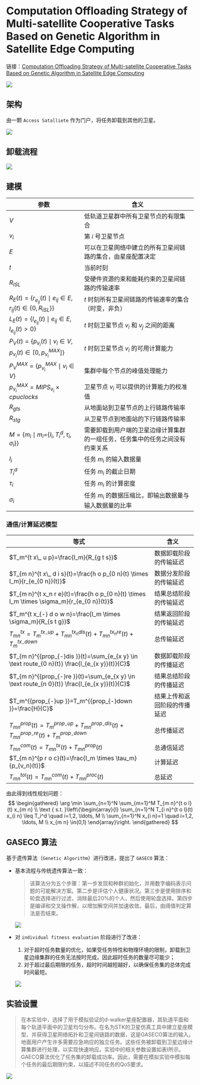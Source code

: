 # Computation Offloading Strategy of Multi-satellite Cooperative Tasks Based on Genetic Algorithm in Satellite Edge Computing

链接：[Computation Offloading Strategy of Multi-satellite Cooperative Tasks Based on Genetic Algorithm in Satellite Edge Computing](https://ieeexplore.ieee.org/abstract/document/8689224)

![](imgs/GASECO/img1.png)

## 架构

由一颗 `Access Satalliete` 作为门户，将任务卸载到其他的卫星。

![](imgs/GASECO/img2.png)

## 卸载流程

![](imgs/GASECO/img3.png)

## 建模

|参数|含义|
|---|---|
|$V$|低轨道卫星群中所有卫星节点的有限集合|
|$v_i$|第 $i$ 号卫星节点|
|$E$|可以在卫星网络中建立的所有卫星间链路的集合，由星座配置决定|
|$t$|当前时刻|
|$R_{I S L}$|受硬件资源约束和能耗约束的卫星间链路的传输速率|
|$R_E(t)=\left\lbrace r_{e_{i j}}(t) \mid e_{i j} \in E, r_{i j}(t) \in\left\lbrace 0, R_{I S L}\right\rbrace\right\rbrace$|$t$ 时刻所有卫星间链路的传输速率的集合（时变，非负）|
|$L_E(t)=\left\lbrace l_{e_{i j}}(t) \mid e_{i j} \in E, l_{e_{i j}}(t)>0\right\rbrace$|$t$ 时刻卫星节点 $v_i$ 和 $v_j$ 之间的距离|
|$P_V(t)=\left\lbrace p_{v_i}(t) \mid v_i \in V, p_{v_i}(t) \in\left[0, p_{v_i}^{M A X}\right]\right\rbrace$|$t$ 时刻卫星节点 $v_i$ 的可用计算能力|
|$P_V^{M A X}=\left\lbrace p_{v_i}^{M A X} \mid v_i \in V\right\rbrace$|集群中每个节点的峰值处理能力|
|$p_{v_i}^{M A X}=M I P S_{v_i} \times cpuclocks$|卫星节点 $v_i$ 可以提供的计算能力的校准值|
|$R_{gts}$|从地面站到卫星节点的上行链路传输率|
|$R_{stg}$|从卫星节点到地面站的下行链路传输率|
|$M=\left\lbrace m_{i} \mid m_i=\right.\left.\left\lbrace I_i, T_i^d, \tau_i, \sigma_i\right\rbrace\right\rbrace$|需要卸载到用户端的卫星边缘计算集群的一组任务，任务集中的任务之间没有约束关系|
|$I_i$|任务 $m_i$ 的输入数据量|
|$T_i^d$|任务 $m_i$ 的截止日期|
|$\tau_i$|任务 $m_i$ 的计算密度|
|$\sigma_i$|任务 $m_i$ 的数据压缩比，即输出数据量与输入数据量的比率|

### 通信/计算延迟模型

|等式|含义|
|---|---|
| $T_m^{t x\_ u p}=\frac{I_m}{R_{g t s}}$  | 数据卸载阶段的传输延迟 |
| $T_{m n}^{t x\_ d i s}(t)=\frac{h o p_{0 n}(t) \times I_m}{r_{e_{0 n}}(t)}$ | 数据分发阶段的传输延迟  |
| $T_{m n}^{t x_n r e}(t)=\frac{h o p_{0 n}(t) \times I_m \times \sigma_m}{r_{e_{0 n}}(t)}$ |结果总结阶段的传输延迟|
| $T_m^{t x_{-} d o w n}=\frac{I_m \times \sigma_m}{R_{s t g}}$ | 结果返回阶段的传输延迟 |
| $T_{m n}^{t x}=T_m^{t x_{-} u p}+T_{m n}^{t x_n d i s}(t)+T_{m n}^{t x_n r e}(t)+T_m^{t x_{-} d o w n}$ | 总传输延迟 |
|$T_{m n}^{{prop_{-}dis }}(t)=\sum_{e_{x y} \in \text route_{0 n}(t)} \frac{l_{e_{x y}}(t)}{C}$|数据卸载阶段的传播延迟|
|$T_{m n}^{{prop_{-}re }}(t)=\sum_{e_{x y} \in \text route_{n 0}(t)} \frac{l_{e_{x y}}(t)}{C}$|结果总结阶段的传播延迟|
|$T_m^{{prop_{-}up }}=T_m^{{prop_{-}down }}=\frac{H}{C}$|结果上传和返回阶段的传播延迟|
|$T_{m n}^{{prop }}(t)=T_m^{{prop_{-}up }}+T_{m n}^{{prop_{-}dis }}(t)+T_{m n}^{{prop_{-}re }}(t)+T_m^{{prop_{-}down }}$|总传播延迟|
|$T_{m n}^{c o m}(t)=T_{m n}^{t x}(t)+T_{m n}^{p r o p}(t)$|总通信延迟|
|$T_{m n}^{p r o c}(t)=\frac{I_m \times \tau_m}{p_{v_n}(t)}$|计算延迟|
|$T_{m n}^{tol}(t)=T_{m n}^{c o m}(t)+T_{m n}^{p r o c}(t)$|总延迟|

由此得到线性规划问题：
$$
\begin{gathered}
\arg \min \sum_{n=1}^N \sum_{m=1}^M T_{m n}^{t o l}(t) x_{m n} \\
\text { s.t. }\left\{\begin{array}{l}
\sum_{n=1}^N T_{i n}^{t o l}(t) x_{i n} \leq T_i^d \quad i=1,2, \ldots, M \\
\sum_{n=1}^N x_{i n}=1 \quad i=1,2, \ldots, M \\
x_{m n} \in(0,1)
\end{array}\right.
\end{gathered}
$$

## GASECO 算法

基于遗传算法（`Genetic Algorithm`）进行改进，提出了 `GASECO` 算法：

+ 基本流程与传统遗传算法一致：

  > 该算法分为五个步骤：第一步发现和种群初始化，并用数字编码表示问题的可能解决方案。第二步是评估个人健康状况。第三步是使用排序和轮盘选择进行过滤，消除最后20%的个人，然后使用轮盘选择。第四步是编译和交叉操作解，以增加解空间并加速收敛。最后，由阈值判定算法是否结束。
  
    ![](imgs/GASECO/img4.png)
  
+ 对 `individual fitness evaluation` 阶段进行了改进：
  1. 对于超时任务数量的优化，如果受任务特性和物理环境的限制，卸载到卫星边缘集群的任务无法按时完成，因此超时任务的数量尽可能少；
  2. 对于超过最后期限的任务，超时时间越短越好，以确保任务集的总体完成时间最短。
  
  ![](imgs/GASECO/img5.png)
  
## 实验设置

> 在本实验中，选择了用于模拟验证的d-walker星座配置器，其轨道平面和每个轨道平面中的卫星均匀分布。在名为STK的卫星仿真工具中建立星座模型，并获得卫星网络拓扑和卫星间链路的数据，这是GASECO算法的输入。地面用户产生许多需要应急响应的独立任务。这些任务被卸载到卫星边缘计算集群进行处理，以实现快速响应。实验中的相关参数设置如表I所示。GAECO算法优化了任务集的卸载成功率。因此，需要在模拟实验中模拟每个任务的最后期限约束，以描述不同任务的QoS要求。

![](imgs/GASECO/img6.png)
